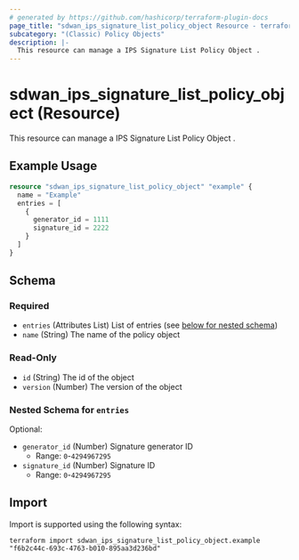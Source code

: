```yaml
---
# generated by https://github.com/hashicorp/terraform-plugin-docs
page_title: "sdwan_ips_signature_list_policy_object Resource - terraform-provider-sdwan"
subcategory: "(Classic) Policy Objects"
description: |-
  This resource can manage a IPS Signature List Policy Object .
---
```


# sdwan_ips_signature_list_policy_object (Resource)

This resource can manage a IPS Signature List Policy Object .

## Example Usage

```terraform
resource "sdwan_ips_signature_list_policy_object" "example" {
  name = "Example"
  entries = [
    {
      generator_id = 1111
      signature_id = 2222
    }
  ]
}
```

<!-- schema generated by tfplugindocs -->
## Schema

### Required

- `entries` (Attributes List) List of entries (see [below for nested schema](#nestedatt--entries))
- `name` (String) The name of the policy object

### Read-Only

- `id` (String) The id of the object
- `version` (Number) The version of the object

<a id="nestedatt--entries"></a>
### Nested Schema for `entries`

Optional:

- `generator_id` (Number) Signature generator ID
  - Range: `0`-`4294967295`
- `signature_id` (Number) Signature ID
  - Range: `0`-`4294967295`

## Import

Import is supported using the following syntax:

```shell
terraform import sdwan_ips_signature_list_policy_object.example "f6b2c44c-693c-4763-b010-895aa3d236bd"
```
